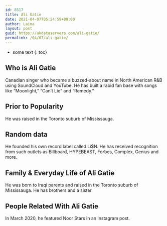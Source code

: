 ```yaml
---
id: 8517
title: Ali Gatie
date: 2021-04-07T05:24:59+00:00
author: Laima
layout: post
guid: https://ukdataservers.com/ali-gatie/
permalink: /04/07/ali-gatie/
---
```


* some text
{: toc}


## Who is Ali Gatie
                  
                  
                  
Canadian singer who became a buzzed-about name in North American R&B using SoundCloud and YouTube. He has built a rabid fan base with songs like &#8220;Moonlight,&#8221; &#8220;Can&#8217;t Lie&#8221; and &#8220;Remedy.&#8221; 
                  
              
            
              
            
                
                
                
## Prior to Popularity
                  
                  
                  
He was raised in the Toronto suburb of Mississauga. 
                  
              
            
              
            
                
                
                
## Random data
                  
                  
                  
He founded his own record label called Li$N. He has received recognition from such outlets as Billboard, HYPEBEAST, Forbes, Complex, Genius and more. 
                  
              
            
              
            
                
                
                
## Family & Everyday Life of Ali Gatie
                  
                  
                  
He was born to Iraqi parents and raised in the Toronto suburb of Mississauga. He has brothers and a sister. 
                  
              
            
              
            
                
                
                
## People Related With Ali Gatie
                  
                  
                  
In March 2020, he featured Noor Stars in an Instagram post. 
                  
              
            
              
            
                
              
            
              
              
            
            
              
            
          
          
          